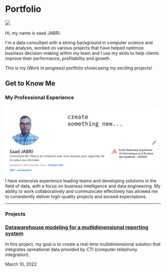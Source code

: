 
# Portfolio

<p align="center">

<img src="images/jbra.png" height=300></p>

Hi, my name is saad JABRI.

<p>I'm a data consultant with a strong background in computer science and data analysis, worked on various projects that have helped optimize business decision-making within my team and I use my skills to help clients improve their performance, profitability and growth.</p>

This is my (Work in progress) portfolio showcasing my exciting projects!

## Get to Know Me

### My Professional Experience

  <p align="center">
<a href="https://www.linkedin.com/in/saad-jabri/"><img src="images/Linkedin.PNG"></a></p>
  
  <p>I have extensive experience leading teams and developing solutions in the field of data, with a focus on business intelligence and data engineering. My ability to work collaboratively and communicate effectively has allowed me to consistently deliver high-quality projects and exceed expectations.</p>

<hr>

### Projects

### [Datawarehouse modeling for a mutlidimensional reporting system](https://github.com/harrisonjansma/2019_Notes/tree/master/ML/NLP/PyTorch%20RNN%20Implementations)

<p>
In this project, my goal is to create a real-time multidimensional solution that integrates opreational data provided by CTI (computer telephony integration).
 </p>

March 10, 2022
